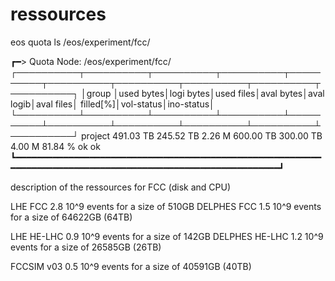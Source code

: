 # ressources

eos quota ls /eos/experiment/fcc/

┏━> Quota Node: /eos/experiment/fcc/
┌──────────┬──────────┬──────────┬──────────┬──────────┬──────────┬──────────┬──────────┬──────────┬──────────┐
│group     │used bytes│logi bytes│used files│aval bytes│aval logib│aval files│ filled[%]│vol-status│ino-status│
└──────────┴──────────┴──────────┴──────────┴──────────┴──────────┴──────────┴──────────┴──────────┴──────────┘
 project     491.03 TB  245.52 TB     2.26 M  600.00 TB  300.00 TB     4.00 M    81.84 %         ok         ok 
┗━━━━━━━━━━━━━━━━━━━━━━━━━━━━━━━━━━━━━━━━━━━━━━━━━━━━━━━━━━━━━━━━━━━━━━━━━━━━━━━━━━━━━━━━━━━━━━━━━━━━━━━━━━━━━┛


description of the ressources for FCC (disk and CPU)

LHE FCC       2.8 10^9 events for a size of 510GB
DELPHES FCC   1.5 10^9 events for a size of 64622GB (64TB)

LHE HE-LHC    0.9 10^9 events for a size of 142GB
DELPHES HE-LHC 1.2 10^9 events for a size of 26585GB (26TB)


FCCSIM v03    0.5 10^9 events for a size of 40591GB (40TB)

